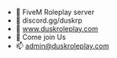- 👋 FiveM Roleplay server
- 👀 discord.gg/duskrp
- 🌱 www.duskroleplay.com
- 💞️ Come join Us
- 📫 admin@duskroleplay.com

<!---

--->
